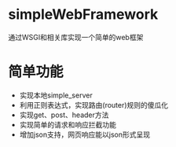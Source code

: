 # simpleWebFramework
通过WSGI和相关库实现一个简单的web框架

# 简单功能
- 实现本地simple_server
- 利用正则表达式，实现路由(router)规则的傻瓜化
- 实现get、post、header方法
- 实现简单的请求和响应拦截功能
- 增加json支持，网页响应能以json形式呈现
